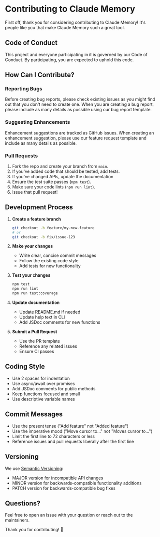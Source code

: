 # Contributing to Claude Memory

First off, thank you for considering contributing to Claude Memory! It's people like you that make Claude Memory such a great tool.

## Code of Conduct

This project and everyone participating in it is governed by our Code of Conduct. By participating, you are expected to uphold this code.

## How Can I Contribute?

### Reporting Bugs

Before creating bug reports, please check existing issues as you might find out that you don't need to create one. When you are creating a bug report, please include as many details as possible using our bug report template.

### Suggesting Enhancements

Enhancement suggestions are tracked as GitHub issues. When creating an enhancement suggestion, please use our feature request template and include as many details as possible.

### Pull Requests

1. Fork the repo and create your branch from `main`.
2. If you've added code that should be tested, add tests.
3. If you've changed APIs, update the documentation.
4. Ensure the test suite passes (`npm test`).
5. Make sure your code lints (`npm run lint`).
6. Issue that pull request!

## Development Process

1. **Create a feature branch**
   ```bash
   git checkout -b feature/my-new-feature
   # or
   git checkout -b fix/issue-123
   ```

2. **Make your changes**
   - Write clear, concise commit messages
   - Follow the existing code style
   - Add tests for new functionality

3. **Test your changes**
   ```bash
   npm test
   npm run lint
   npm run test:coverage
   ```

4. **Update documentation**
   - Update README.md if needed
   - Update help text in CLI
   - Add JSDoc comments for new functions

5. **Submit a Pull Request**
   - Use the PR template
   - Reference any related issues
   - Ensure CI passes

## Coding Style

- Use 2 spaces for indentation
- Use async/await over promises
- Add JSDoc comments for public methods
- Keep functions focused and small
- Use descriptive variable names

## Commit Messages

- Use the present tense ("Add feature" not "Added feature")
- Use the imperative mood ("Move cursor to..." not "Moves cursor to...")
- Limit the first line to 72 characters or less
- Reference issues and pull requests liberally after the first line

## Versioning

We use [Semantic Versioning](http://semver.org/):
- MAJOR version for incompatible API changes
- MINOR version for backwards-compatible functionality additions
- PATCH version for backwards-compatible bug fixes

## Questions?

Feel free to open an issue with your question or reach out to the maintainers.

Thank you for contributing! 🎉